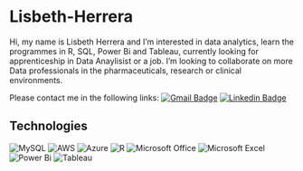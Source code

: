 # Lisbeth-Herrera
Hi, my name is Lisbeth Herrera and I’m interested in data analytics, learn the programmes in R, SQL, Power Bi and Tableau, currently looking for apprenticeship in Data Anaylisist or a job.
I’m looking to collaborate on more Data professionals in the pharmaceuticals, research or clinical environments.

Please contact me in the following links:
[![Gmail Badge](https://img.shields.io/badge/-lisitahg@gmail.com-c14438?style=flat-square&logo=Gmail&logoColor=white&link=mailto:lisitahg@gmail.com)](mailto:lisitahg@gmail.com)
[![Linkedin Badge](https://img.shields.io/badge/-Lisbeth-blue?style=flat-square&logo=Linkedin&logoColor=white&link=http://www.linkedin.com/in/lisbeth-herrera-34249a69/)](https://www.linkedin.com/in/lisbeth-herrera-34249a69/)

## Technologies
![MySQL](https://img.shields.io/badge/mysql-%2300f.svg?style=for-the-badge&logo=mysql&logoColor=white)
![AWS](https://img.shields.io/badge/AWS-%23FF9900.svg?style=for-the-badge&logo=amazon-aws&logoColor=white)
![Azure](https://img.shields.io/badge/azure-%230072C6.svg?style=for-the-badge&logo=microsoftazure&logoColor=white)
![R](https://img.shields.io/badge/r-%23276DC3.svg?style=for-the-badge&logo=r&logoColor=white)
![Microsoft Office](https://img.shields.io/badge/Microsoft_Office-D83B01?style=for-the-badge&logo=microsoft-office&logoColor=white)
![Microsoft Excel](https://img.shields.io/badge/Microsoft_Excel-217346?style=for-the-badge&logo=microsoft-excel&logoColor=white)
![Power Bi](https://img.shields.io/badge/power_bi-F2C811?style=for-the-badge&logo=powerbi&logoColor=black)
![Tableau](https://img.shields.io/badge/-Lisbeth-blue?style=flat-square&logo=Tableau&logoColor=white&link=https://public.tableau.com/app/profile/lisbeth5748)
